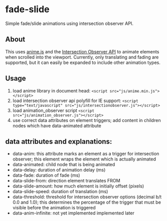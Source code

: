 # fade-slide
Simple fade/slide animations using intersection observer API.

## About
This uses [anime.js](https://animejs.com/) and the [Intersection Observer API](https://developer.mozilla.org/en-US/docs/Web/API/Intersection_Observer_API) to animate elements when scrolled into the viewport. Currently, only translating and fading are supported, but it can easily be expanded to include other animation types.

## Usage
1. load anime library in document head: `<script src="js/anime.min.js"></script>`
2. load intersection observer api polyfill for IE support: `<script type="text/javascript" src="js/intersectionobserver.js"></script>`
3. load animation_observer script `<script src="js/animation_observer.js"></script>`
4. use correct data attributes on element triggers; add content in children nodes which have data-animated attribute

##  data attributes and explanations:
* data-anim: this attribute marks an element as a trigger for intersection observer; this element wraps the element which is actually animated
* data-animated: child node that is being animated
* data-delay: duration of animation delay (ms)
* data-fade: duration of fade (ms)
* data-slide-from: direction element translates FROM
* data-slide-amount: how much element is initially offset (pixels)
* data-slide-speed: duration of translation (ms)
* data-threshold: threshold for intersection observer options (decimal b/t 0.0 and 1.0); this determines the percentage of the trigger that must be visible before the animation is triggered
* data-anim-infinite: not yet implemented implemented later
